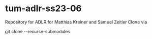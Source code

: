 # tum-adlr-ss23-06
Repository for ADLR for Matthias Kreiner and Samuel Zeitler
Clone via  

git clone --recurse-submodules

